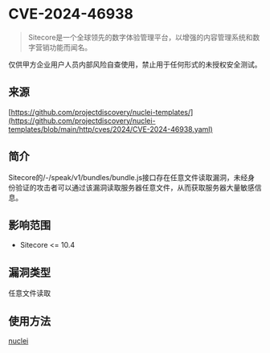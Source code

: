 # CVE-2024-46938

>Sitecore是一个全球领先的数字体验管理平台，以增强的内容管理系统和数字营销功能而闻名。

仅供甲方企业用户人员内部风险自查使用，禁止用于任何形式的未授权安全测试。

## 来源

[https://github.com/projectdiscovery/nuclei-templates/](https://github.com/projectdiscovery/nuclei-templates/blob/main/http/cves/2024/CVE-2024-46938.yaml)

## 简介

Sitecore的/-/speak/v1/bundles/bundle.js接口存在任意文件读取漏洞，未经身份验证的攻击者可以通过该漏洞读取服务器任意文件，从而获取服务器大量敏感信息。

## 影响范围

-   Sitecore <= 10.4

## 漏洞类型

任意文件读取

## 使用方法

[nuclei](https://github.com/projectdiscovery/nuclei/blob/master/README_CN.md)
